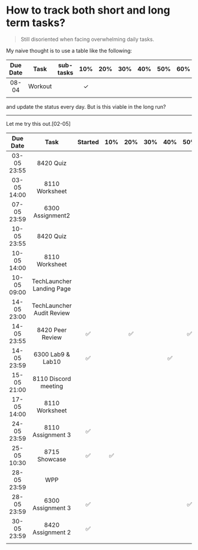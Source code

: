 # How to track both short and long term tasks?

> Still disoriented when facing overwhelming daily tasks.

My naive thought is to use a table like the following:

| Due Date |  Task   | sub-tasks |   10%    | 20% | 30% | 40% | 50% | 60% | 70% | 80% | 90% | 100% | Results | Feedback |
| :------: | :-----: | :-------: | :------: | :-: | :-: | :-: | :-: | :-: | :-: | :-: | :-: | :--: | :-----: | :------: |
|  08-04   | Workout |           | &#10003; |     |     |     |     |     |     |     |     |      |         |          |
|          |         |           |          |     |     |     |     |     |     |     |     |      |         |          |

and update the status every day. But is this viable in the long run?

---

Let me try this out.[02-05]

|  Due Date   |           Task            | Started | 10% | 20% | 30% | 40% | 50% | 60% | 70% | 80% | 90% | 100% | Results | Feedback |
| :---------: | :-----------------------: | :-----: | :-: | :-: | :-: | :-: | :-: | :-: | :-: | :-: | :-: | :--: | :-----: | :------: |
| 03-05 23:55 |         8420 Quiz         |         |     |     |     |     |     |     |     |     |     |  ✅  |         |          |
| 03-05 14:00 |      8110 Worksheet       |         |     |     |     |     |     |     |     |     |     |  ✅  |         |          |
| 07-05 23:59 |     6300 Assignment2      |         |     |     |     |     |     |     |     |     |     |  ✅  |         |          |
| 10-05 23:55 |         8420 Quiz         |         |     |     |     |     |     |     |     |     |     |  ✅  |         |          |
| 10-05 14:00 |      8110 Worksheet       |         |     |     |     |     |     |     |     |     |     |  ✅  |         |          |
| 10-05 09:00 | TechLauncher Landing Page |         |     |     |     |     |     | ✅  |     |     |     |  ✅  |         |          |
| 14-05 23:00 | TechLauncher Audit Review |         |     |     |     |     |     |     |     |     |     |  ✅  |         |          |
| 14-05 23:55 |     8420 Peer Review      |   ✅    |     | ✅  |     |     | ✅  |     |     |     |     |  ✅  |         |          |
| 14-05 23:59 |     6300 Lab9 & Lab10     |   ✅    |     |     |     | ✅  |     |     | ✅  |     |     |  ✅  |         |          |
| 15-05 21:00 |   8110 Discord meeting    |         |     |     |     |     |     |     |     |     |     |  ✅  |         |          |
| 17-05 14:00 |      8110 Worksheet       |         |     |     |     |     |     |     |     |     |     |  ✅  |         |          |
| 24-05 23:59 |     8110 Assignment 3     |   ✅    |     |     |     |     |     |     |     | ✅  |     |      |         |          |
| 25-05 10:30 |       8715 Showcase       |   ✅    | ✅  |     |     |     |     |     |     |     |     |      |         |          |
| 28-05 23:59 |            WPP            |         |     |     |     |     |     |     |     |     |     |      |         |          |
| 28-05 23:59 |     6300 Assignment 3     |   ✅    |     |     |     |     | ✅  |     |     |     |     |      |         |          |
| 30-05 23:59 |     8420 Assignment 2     |   ✅    |     |     |     |     |     |     |     |     |     |      |         |          |
|             |                           |         |     |     |     |     |     |     |     |     |     |      |         |          |
